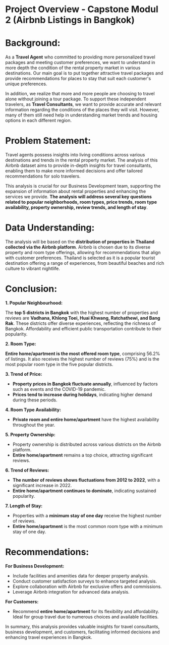 # Project Overview - Capstone Modul 2 (Airbnb Listings in Bangkok)

# Background:
As a **Travel Agent** who committed to providing more personalized travel packages and meeting customer preferences, we want to understand in more depth the condition of the rental property market in various destinations. Our main goal is to put together attractive travel packages and provide recommendations for places to stay that suit each customer's unique preferences.

In addition, we realize that more and more people are choosing to travel alone without joining a tour package. To support these independent travelers, as **Travel Consultants**, we want to provide accurate and relevant information regarding the conditions of the places they will visit. However, many of them still need help in understanding market trends and housing options in each different region.

# Problem Statement:
Travel agents possess insights into living conditions across various destinations and trends in the rental property market. The analysis of this Airbnb dataset aims to provide in-depth insights for travel consultants, enabling them to make more informed decisions and offer tailored recommendations for solo travelers.

This analysis is crucial for our Business Development team, supporting the expansion of information about rental properties and enhancing the services we provide. **The analysis will address several key questions related to popular neighborhoods, room types, price trends, room type availability, property ownership, review trends, and length of stay**.

# Data Understanding:
The analysis will be based on the **distribution of properties in Thailand collected via the Airbnb platform**. Airbnb is chosen due to its diverse property and room type offerings, allowing for recommendations that align with customer preferences. Thailand is selected as it is a popular tourist destination offering a range of experiences, from beautiful beaches and rich culture to vibrant nightlife.

# Conclusion:

**1. Popular Neighbourhood:**

The **top 5 districts in Bangkok** with the highest number of properties and reviews are **Vadhana, Khlong Toei, Huai Khwang, Ratchathewi, and Bang Rak**.
These districts offer diverse experiences, reflecting the richness of Bangkok. Affordability and efficient public transportation contribute to their popularity.

**2. Room Type:**

**Entire home/apartment is the most offered room type**, comprising 56.2% of listings.
It also receives the highest number of reviews (75%) and is the most popular room type in the five popular districts.

**3. Trend of Price:**
- **Property prices in Bangkok fluctuate annually**, influenced by factors such as events and the COVID-19 pandemic.
- **Prices tend to increase during holidays**, indicating higher demand during these periods.

**4. Room Type Availability:**
- **Private room and entire home/apartment** have the highest availability throughout the year.

**5. Property Ownership:**

- Property ownership is distributed across various districts on the Airbnb platform.
- **Entire home/apartment** remains a top choice, attracting significant reviews.

**6. Trend of Reviews:**

- **The number of reviews shows fluctuations from 2012 to 2022**, with a significant increase in 2022.
- **Entire home/apartment continues to dominate**, indicating sustained popularity.

**7. Length of Stay:**

- Properties with a **minimum stay of one day** receive the highest number of reviews.
- **Entire home/apartment** is the most common room type with a minimum stay of one day.


# Recommendations:

**For Business Development:** 

- Include facilities and amenities data for deeper property analysis.
- Conduct customer satisfaction surveys to enhance targeted analysis.
- Explore collaboration with Airbnb for exclusive offers and commissions.
- Leverage Airbnb integration for advanced data analysis.

**For Customers:**

- Recommend **entire home/apartment** for its flexibility and affordability. Ideal for group travel due to numerous choices and available facilities.


In summary, this analysis provides valuable insights for travel consultants, business development, and customers, facilitating informed decisions and enhancing travel experiences in Bangkok.
